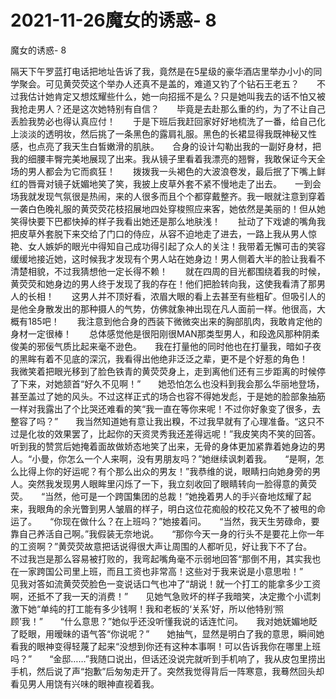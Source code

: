 # 2021-11-26魔女的诱惑- 8



魔女的诱惑- 8




隔天下午罗蓝打电话把地址告诉了我，竟然是在5星级的豪华酒店里举办小小的同学聚会。可见黄荧荧这个举办人还真不是盖的，难道又钓了个钻石王老五？　　不过我估计她肯定又想炫耀些什么，她一向招摇不是么？只是她叫我去的话不怕又被我抢走男人？还是这次她特别有自信？　　毕竟是去赴那么重的约，为了不让自己丢脸我势必也得认真应付！　　于是下班后我赶回家好好地梳洗了一番，给自己化上淡淡的透明妆，然后挑了一条黑色的露肩礼服。黑色的长裙显得我既神秘又性感，也点亮了我天生白皙嫩滑的肌肤。　　合身的设计勾勒出我的一副好身材，把我的细腰丰臀完美地展现了出来。我从镜子里看着我漂亮的翘臀，我敢保证今天全场的男人都会为它而疯狂！　　拨拨我一头褐色的大波浪卷发，最后抿了下嘴上鲜红的唇膏对镜子妩媚地笑了笑，我披上皮草外套不紧不慢地走了出去。　　一到会场我就发现气氛很是热闹，来的人很多而且个个都穿戴整齐。我一眼就注意到穿着一袭白色晚礼服的黄荧荧花枝招展地四处穿梭照应来客，她依然是美丽的！但从她笑得快要下巴都快掉的样子我看出她还是那么地肤浅！　　扯动了下戏谑的嘴角我把皮草外套脱下来交给了门口的侍应，从容不迫地走了进去，一路上我从男人惊艳、女人嫉妒的眼光中得知自己成功得引起了众人的关注！我带着无懈可击的笑容缓缓地接近她，这时候我才发现有个男人站在她身边！男人侧着大半的脸让我看不清楚相貌，不过我猜想他一定长得不赖！　　就在四周的目光都围绕着我的时候，黄荧荧和她身边的男人终于发现了我的存在！他们把脸转向我，这使我看清了那男人的长相！　　这男人并不顶好看，浓眉大眼的看上去甚至有些粗矿。但吸引人的是他全身散发出的那种摄人的气势，仿佛就象神出现在凡人面前一样。他很高，大概有185吧！　　我注意到他合身的西装下微微突出来的胸部肌肉，我敢肯定他的身材一定很棒！　　总体感觉他是很阳刚很MAN那类型男人，和段逸风那种阴柔俊美的邪佞气质比起来毫不逊色。　　我在打量他的同时他也在打量我，暗如子夜的黑眸有着不见底的深沉，我看得出他绝非泛泛之辈，更不是个好惹的角色！　　我微笑着把眼光移到了脸色铁青的黄荧荧身上，走到离他们还有三步距离的时候停了下来，对她颔首“好久不见啊！”　　她恐怕怎么也没料到我会那么华丽地登场，甚至盖过了她的风头。不过这样正式的场合也容不得她发彪，于是她的脸部象抽筋一样对我露出了个比哭还难看的笑“我一直在等你来呢！不过你好象变了很多，去整容了吗？”　　我当然知道她有意让我出糗，不过我早就有了心理准备。“这只不过是化妆的效果罢了，比起你的天资灵秀我还差得远呢！”我皮笑肉不笑的回答。　　听到我的赞赏后她掩着面故做娇态地笑了出来，无骨的身体更加紧靠着她身边的男人。“小曼，你怎么一个人来啊，没有男朋友吗？”她继续讽刺着我。　　“是啊，怎么比得上你的好运呢？有个那么出众的男友！”我恭维的说，眼睛扫向她身旁的男人。突然我发现男人眼眸里闪烁了一下，我立刻收回了眼睛转向一脸得意的黄荧荧。　　“当然，他可是一个跨国集团的总裁！”她挽着男人的手兴奋地炫耀了起来，我眼角的余光瞥到男人皱眉的样子，明白这位花痴般的校花又免不了被甩的命运了。　　“你现在做什么？在上班吗？”她接着问。　　“当然，我天生劳碌命，要靠自己养活自己啊。”我假装无奈地说。　　“那你今天一身的行头不是要花上你一年的工资啊？”黄荧荧故意把话说得很大声让周围的人都听见，好让我下不了台。　　不过我岂是那么容易被打败的，我弯起嘴角毫不示弱地回答“那倒不用，其实我也在一家跨国公司里上班，而且工资也非常高！这些对于我来说是小意思啦！”　　见我对答如流黄荧荧脸色一变说话口气也冲了“胡说！就一个打工的能拿多少工资啊，还抵不了我一天的消费！”　　见她气急败坏的样子我暗笑，决定撒个小谎刺激下她“单纯的打工能有多少钱啊！我和老板的‘关系’好，所以他特别‘照顾’我！”　　“什么意思？”她似乎还没听懂我说的话连忙问。　　我对她妩媚地眨了眨眼，用暧昧的语气答“你说呢？”　　她抽气，显然是明白了我的意思，瞬间她看我的眼神变得轻蔑了起来“没想到你还有这种本事啊！可以告诉我你在哪里上班吗？”　　“金邸……”我随口说出，但话还没说完就听到手机响了，我从皮包里捞出手机，然后说了声“抱歉”后匆匆走开了。突然我觉得背后一阵寒意，我蓦然回头却看见男人用饶有兴味的眼神直视着我。




